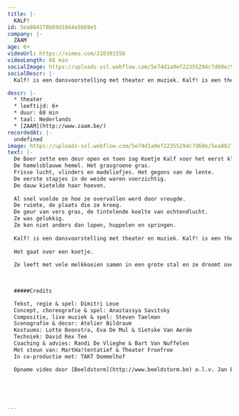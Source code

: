 ```yaml
---
title: |-
  KALF!
id: 5ea884378b69d1044a5669e5
company: |-
  ZAAM
age: 6+
videoUrl: https://vimeo.com/210391556
videoLength: 68 min
socialImage: https://uploads-ssl.webflow.com/5e74d1a9ef22355294c7d60e/5ea882f224e0d09ecda1d432_Zaam_Kalf.jpg
socialDescr: |-
  Kalf! is een dansvoorstelling met theater en muziek. Kalf! is een theatervoorstelling met dans en muziek. Kalf! is een muziekvoorstelling met dans en theater.

descr: |-
  * theater
  * leeftijd: 6+
  * duur: 68 min
  * taal: Nederlands
  * [ZAAM](http://www.zaam.be/)
recordedAt: |-
  undefined
image: https://uploads-ssl.webflow.com/5e74d1a9ef22355294c7d60e/5ea882f224e0d09ecda1d432_Zaam_Kalf.jpg
text: |-
  De Boer zette een deur open en toen zag Koetje Kalf voor het eerst kleuren.
  De hemelsblauwe hemel. Het grasgroene gras.
  Frisse lucht, vlinders en madeliefjes. Het gegons van de lente.
  De eerste stapjes in de weide waren voorzichtig.
  De dauw kietelde haar hoeven.
  
  Al snel voelde ze hoe ze overvallen werd door vreugde.
  De ruimte, de plaats die ze kreeg.
  De geur van vers gras, de tintelende koelte van ochtendlucht.
  Ze was gelukkig.
  Ze kon niet anders dan lopen, huppelen en springen.
  
  Kalf! is een dansvoorstelling met theater en muziek. Kalf! is een theatervoorstelling met dans en muziek. Kalf! is een muziekvoorstelling met dans en theater.
  
  Het gaat over een koetje.
  
  Ze leeft met vele melkkoeien samen in een grote stal en ze droomt over India, waar de koeien heilig zijn. Daar worden koeien oud en alle kalfjes zijn er van goud!
  
  

  #####Credits

  Tekst, regie & spel: Dimitri Leue
  Concept, choreografie & spel: Anastassya Savitsky
  Compositie, live muziek & spel: Steven Taelman
  Scenografie & decor: Atelier Bildraum
  Kostuums: Lotte Boonstra, Eva De Mul & Sietske Van Aerde
  Techniek: David Rex Tee
  Coaching & advies: Randi De Vlieghe & Bart Van Nuffelen
  Met steun van: MartHa!tentatief & Theater Froefroe
  In co-productie met: TAKT Dommelhof

  Opname video door [Beeldstorm](http://www.beeldstorm.be) o.l.v. Jan Bosteels  

  
  

  ‍
---
```

